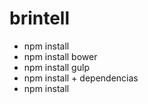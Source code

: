 # brintell

- npm install
- npm install bower
- npm install gulp
- npm install + dependencias
- npm install 